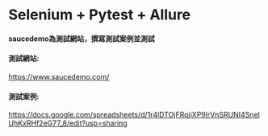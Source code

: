 # Selenium + Pytest + Allure<br>
#### saucedemo為測試網站，撰寫測試案例並測試<br>
#### 測試網站:<br>
https://www.saucedemo.com/<br>
#### 測試案例:<br>
https://docs.google.com/spreadsheets/d/1r4lDTOjFRqjiXP9lrVnSRUNI4SnelUhKxRHf2eG77_8/edit?usp=sharing